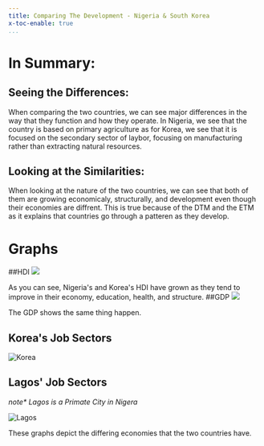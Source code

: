 ```yaml
---
title: Comparing The Development - Nigeria & South Korea
x-toc-enable: true
...
```

# In Summary:<br>
## Seeing the **Differences**:
When comparing the two countries, we can see major differences in the way that they function and how they operate. In Nigeria, we see that the country is based on primary agriculture as for Korea, we see that it is focused on the secondary sector of laybor, focusing on manufacturing rather than extracting natural resources.

## Looking at the **Similarities:**
When looking at the nature of the two countries, we can see that both of them are growing  economicaly, structurally, and development even though their economies are diffrent. This is true because of the DTM and the ETM as it explains that countries go through a patteren as they develop.

# Graphs<br>
##HDI
<img src="https://files.catbox.moe/95xwuk.png">

As you can see, Nigeria's and Korea's HDI have grown as they tend to improve in their economy, education, health, and structure.
##GDP
<img src="https://files.catbox.moe/lmkkq5.png">

The GDP shows the same thing happen.

## Korea's Job Sectors
<img src="https://external-content.duckduckgo.com/iu/?u=https%3A%2F%2Fwww.38north.org%2Fwp-content%2Fuploads%2F2019%2F02%2F19-0215_Chesser-Graph-3_Initial-Dismantlement.jpg.png&f=1&nofb=1&ipt=6210eb3e502699b55820c6f5cbc90c178cadc1cb04a4f49be0dd4c02267624c1&ipo=images" alt="Korea">

## Lagos' Job Sectors
*note\* Lagos is a Primate City in Nigera*<br>

<img src="https://i2.wp.com/www.internetgeography.net/wp-content/uploads/2018/01/Lagos-Employment-Structure.png?resize=1006%2C860" alt="Lagos">

These graphs depict the differing economies that the two countries have.
